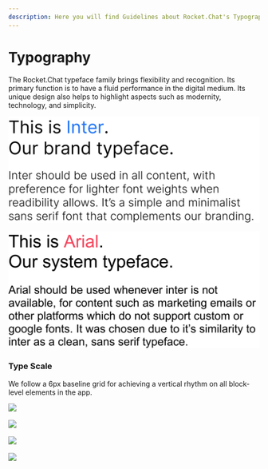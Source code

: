 ```yaml
---
description: Here you will find Guidelines about Rocket.Chat's Typography
---
```


# Typography

The Rocket.Chat typeface family brings flexibility and recognition. Its primary function is to have a fluid performance in the digital medium. Its unique design also helps to highlight aspects such as modernity, technology, and simplicity.

![](<../../.gitbook/assets/image (677).png>)

![](<../../.gitbook/assets/image (675).png>)

### Type Scale

We follow a 6px baseline grid for achieving a vertical rhythm on all block-level elements in the app.

![](../../.gitbook/assets/04\_typo.jpg)

![](../../.gitbook/assets/05\_typo.jpg)

![](../../.gitbook/assets/06\_typo.jpg)

![](../../.gitbook/assets/07\_typo.jpg)
